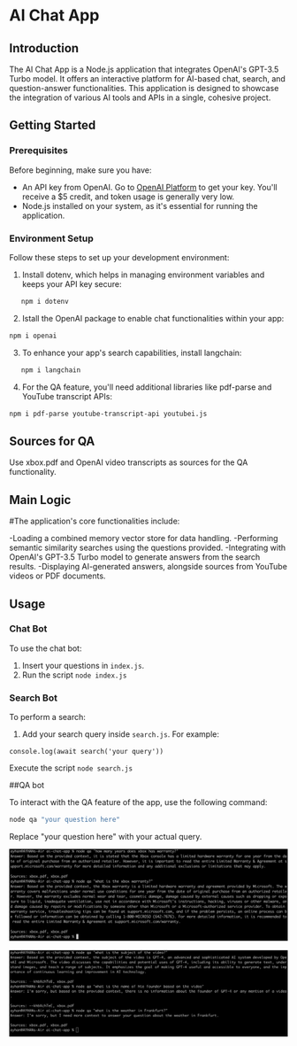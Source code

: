 # AI Chat App

## Introduction

The AI Chat App is a Node.js application that integrates OpenAI's GPT-3.5 Turbo model. It offers an interactive platform for AI-based chat, search, and question-answer functionalities. This application is designed to showcase the integration of various AI tools and APIs in a single, cohesive project.

## Getting Started

### Prerequisites

Before beginning, make sure you have:

- An API key from OpenAI. Go to [OpenAI Platform](https://platform.openai.com/usage) to get your key. You'll receive a $5 credit, and token usage is generally very low.
- Node.js installed on your system, as it's essential for running the application.

### Environment Setup

Follow these steps to set up your development environment:

1. Install dotenv, which helps in managing environment variables and keeps your API key secure:

```bash
   npm i dotenv
```

2. Istall the OpenAI package to enable chat functionalities within your app:

```bash
npm i openai
```

3. To enhance your app's search capabilities, install langchain:

```bash
   npm i langchain
```

4. For the QA feature, you'll need additional libraries like pdf-parse and YouTube transcript APIs:

```bash
npm i pdf-parse youtube-transcript-api youtubei.js
```

## Sources for QA

Use xbox.pdf and OpenAI video transcripts as sources for the QA functionality.

## Main Logic

#The application's core functionalities include:

-Loading a combined memory vector store for data handling.
-Performing semantic similarity searches using the questions provided.
-Integrating with OpenAI's GPT-3.5 Turbo model to generate answers from the search results.
-Displaying AI-generated answers, alongside sources from YouTube videos or PDF documents.

## Usage

### Chat Bot

To use the chat bot:

1. Insert your questions in `index.js`.
2. Run the script `node index.js`

### Search Bot

To perform a search:

1. Add your search query inside `search.js`. For example:

```
console.log(await search('your query'))
```
Execute the script `node search.js`

##QA bot

To interact with the QA feature of the app, use the following command:

```bash
node qa "your question here"

```

Replace "your question here" with your actual query.

![qa](images/5.png)

![qa2](images/6.png)
